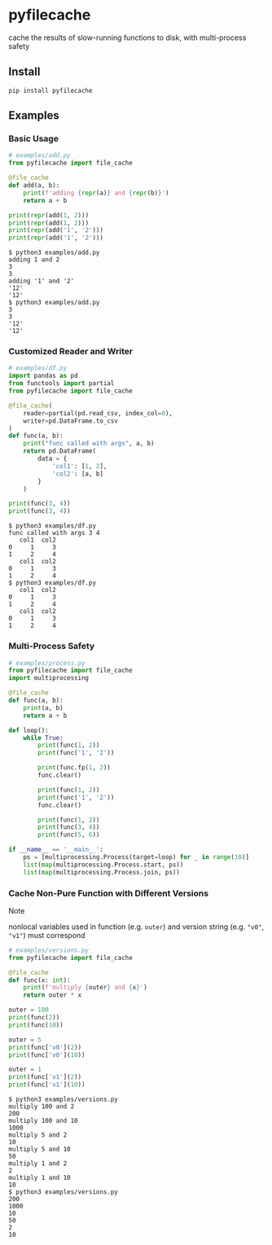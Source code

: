 # pyfilecache
cache the results of slow-running functions to disk, with multi-process safety

## Install
```
pip install pyfilecache
```

## Examples

### Basic Usage
```py
# examples/add.py
from pyfilecache import file_cache

@file_cache
def add(a, b):
    print(f'adding {repr(a)} and {repr(b)}')
    return a + b

print(repr(add(1, 2)))
print(repr(add(1, 2)))
print(repr(add('1', '2')))
print(repr(add('1', '2')))
```

```
$ python3 examples/add.py
adding 1 and 2
3
3
adding '1' and '2'
'12'
'12'
$ python3 examples/add.py
3
3
'12'
'12'
```

### Customized Reader and Writer

```py
# examples/df.py
import pandas as pd
from functools import partial
from pyfilecache import file_cache

@file_cache(
    reader=partial(pd.read_csv, index_col=0),
    writer=pd.DataFrame.to_csv
)
def func(a, b):
    print("func called with args", a, b)
    return pd.DataFrame(
        data = {
            'col1': [1, 2],
            'col2': [a, b]
        }
    )

print(func(3, 4))
print(func(3, 4))
```

```
$ python3 examples/df.py 
func called with args 3 4
   col1  col2
0     1     3
1     2     4
   col1  col2
0     1     3
1     2     4
$ python3 examples/df.py 
   col1  col2
0     1     3
1     2     4
   col1  col2
0     1     3
1     2     4
```

### Multi-Process Safety
```py
# examples/process.py
from pyfilecache import file_cache
import multiprocessing

@file_cache
def func(a, b):
    print(a, b)
    return a + b

def loop():
    while True:
        print(func(1, 2))
        print(func('1', '2'))

        print(func.fp(1, 2))
        func.clear()

        print(func(1, 2))
        print(func('1', '2'))
        func.clear()

        print(func(1, 2))
        print(func(3, 4))
        print(func(5, 6))

if __name__ == '__main__':
    ps = [multiprocessing.Process(target=loop) for _ in range(10)]
    list(map(multiprocessing.Process.start, ps))
    list(map(multiprocessing.Process.join, ps))
```

### Cache Non-Pure Function with Different Versions

> [!NOTE]
> nonlocal variables used in function (e.g. `outer`) and version string (e.g. `"v0"`, `"v1"`) must correspond

```py
# examples/versions.py
from pyfilecache import file_cache

@file_cache
def func(x: int):
    print(f'multiply {outer} and {x}')
    return outer * x

outer = 100
print(func(2))
print(func(10))

outer = 5
print(func['v0'](2))
print(func['v0'](10))

outer = 1
print(func['v1'](2))
print(func['v1'](10))
```

```
$ python3 examples/versions.py 
multiply 100 and 2
200
multiply 100 and 10
1000
multiply 5 and 2
10
multiply 5 and 10
50
multiply 1 and 2
2
multiply 1 and 10
10
$ python3 examples/versions.py 
200
1000
10
50
2
10
```